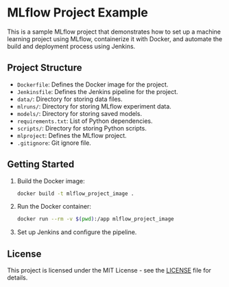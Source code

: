 # MLflow Project Example

This is a sample MLflow project that demonstrates how to set up a machine learning project using MLflow, containerize it with Docker, and automate the build and deployment process using Jenkins.

## Project Structure

- `Dockerfile`: Defines the Docker image for the project.
- `Jenkinsfile`: Defines the Jenkins pipeline for the project.
- `data/`: Directory for storing data files.
- `mlruns/`: Directory for storing MLflow experiment data.
- `models/`: Directory for storing saved models.
- `requirements.txt`: List of Python dependencies.
- `scripts/`: Directory for storing Python scripts.
- `mlproject`: Defines the MLflow project.
- `.gitignore`: Git ignore file.

## Getting Started

1. Build the Docker image:
   ```bash
   docker build -t mlflow_project_image .
   ```

2. Run the Docker container:
   ```bash
   docker run --rm -v $(pwd):/app mlflow_project_image
   ```

3. Set up Jenkins and configure the pipeline.

## License

This project is licensed under the MIT License - see the [LICENSE](LICENSE) file for details.
